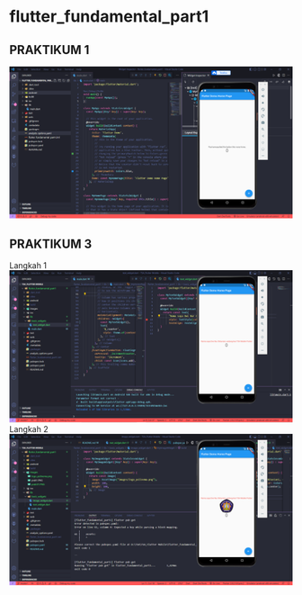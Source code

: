 # flutter_fundamental_part1

## PRAKTIKUM 1
![PRAKTIKUM 1](images/prak1.PNG)
## PRAKTIKUM 3
Langkah 1
![PRAKTIKUM 1](images/prak3l1.PNG)
Langkah 2
![PRAKTIKUM 1](images/prak3l2.PNG)